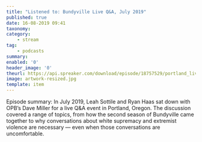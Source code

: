 ```yaml
---
title: "Listened to: Bundyville Live Q&A, July 2019"
published: true
date: 16-08-2019 09:41
taxonomy:
category:
	- stream
tag:
	- podcasts
summary:
enabled: '0'
header_image: '0'
theurl: https://api.spreaker.com/download/episode/18757529/portland_live_question_and_answer.mp3
image: artwork-resized.jpg
template: item
---
```

 
Episode summary: In July 2019, Leah Sottile and Ryan Haas sat down with OPB’s Dave Miller for a live Q&A event in Portland, Oregon. The discussion covered a range of topics, from how the second season of Bundyville came together to why conversations about white supremacy and extremist violence are necessary — even when those conversations are uncomfortable.
